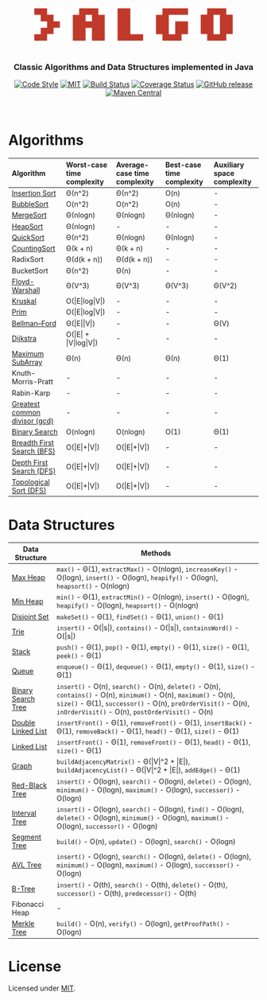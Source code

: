 <br />
<br />

<div align="center">
<img src="https://github.com/alexprut/Algo/raw/master/src/main/resources/logo.png" width="400" height="auto"/>

<br />
<br />

<h3>Classic Algorithms and Data Structures implemented in Java</h3>

[![Code Style](https://img.shields.io/badge/code%20style-google-green.svg?style=flat-square)](https://google.github.io/styleguide/javaguide.html)
[![MIT](https://img.shields.io/dub/l/vibe-d.svg)](https://github.com/alexprut/Algo/blob/master/LICENSE)
[![Build Status](https://travis-ci.org/alexprut/Algo.svg?branch=master)](https://travis-ci.org/alexprut/Algo)
[![Coverage Status](https://coveralls.io/repos/github/alexprut/Algo/badge.svg?branch=master)](https://coveralls.io/github/alexprut/Algo?branch=master)
[![GitHub release](https://img.shields.io/github/release/alexprut/Algo.svg)](https://github.com/alexprut/Algo/releases)
[![Maven Central](https://img.shields.io/maven-central/v/com.alexprut.algo/algo.svg)](https://search.maven.org/artifact/com.alexprut.algo/algo)


</div>
<br />

Algorithms
==========

|Algorithm|Worst-case time complexity|Average-case time complexity|Best-case time complexity|Auxiliary space complexity|
|:---|:---|:---|:---|:---|
|[Insertion Sort](https://github.com/alexprut/Algo/blob/master/src/main/java/com/alexprut/algo/algorithms/sorting/InsertionSort.java)|Θ(n^2)|Θ(n^2)|O(n)|-|
|[BubbleSort](https://github.com/alexprut/Algo/blob/master/src/main/java/com/alexprut/algo/algorithms/sorting/BubbleSort.java)|O(n^2)|O(n^2)|O(n)|-|
|[MergeSort](https://github.com/alexprut/Algo/blob/master/src/main/java/com/alexprut/algo/algorithms/sorting/MergeSort.java)|Θ(nlogn)|Θ(nlogn)|Θ(nlogn)|-|
|[HeapSort](https://github.com/alexprut/Algo/blob/master/src/main/java/com/alexprut/algo/datastructures/MaxHeap.java#L82)|Θ(nlogn)|-|-|-|
|[QuickSort](https://github.com/alexprut/Algo/blob/master/src/main/java/com/alexprut/algo/algorithms/sorting/QuickSort.java)|Θ(n^2)|Θ(nlogn)|Θ(nlogn)|-|
|[CountingSort](https://github.com/alexprut/Algo/blob/master/src/main/java/com/alexprut/algo/algorithms/sorting/CountingSort.java)|Θ(k + n)|Θ(k + n)|-|-|
|RadixSort|Θ(d(k + n))|Θ(d(k + n))|-|-|
|BucketSort|Θ(n^2)|Θ(n)|-|-|
|[Floyd-Warshall](https://github.com/alexprut/Algo/blob/master/src/main/java/com/alexprut/algo/algorithms/graph/FloydWarshall.java)|Θ(V^3)|Θ(V^3)|Θ(V^3)|Θ(V^2)|
|[Kruskal](https://github.com/alexprut/Algo/blob/master/src/main/java/com/alexprut/algo/algorithms/graph/mst/Kruskal.java)|O(\|E\|log\|V\|)|-|-|-|
|[Prim](https://github.com/alexprut/Algo/blob/master/src/main/java/com/alexprut/algo/algorithms/graph/mst/Prim.java)|O(\|E\|log\|V\|)|-|-|-|
|[Bellman–Ford](https://github.com/alexprut/Algo/blob/master/src/main/java/com/alexprut/algo/algorithms/graph/BellmanFord.java)|Θ(\|E\|\|V\|)|-|-|Θ(V)|
|[Dijkstra](https://github.com/alexprut/Algo/blob/master/src/main/java/com/alexprut/algo/algorithms/graph/Dijkstra.java)|O(\|E\| + \|V\|log\|V\|)|-|-|-|
|[Maximum SubArray](https://github.com/alexprut/Algo/blob/master/src/main/java/com/alexprut/algo/algorithms/MaximumSubArray.java)|Θ(n)|Θ(n)|Θ(n)|Θ(1)|
|Knuth-Morris-Pratt|-|-|-|-|
|Rabin-Karp|-|-|-|-|
|[Greatest common divisor (gcd)](https://github.com/alexprut/Algo/blob/master/src/main/java/com/alexprut/algo/algorithms/math/Math.java#L13)|-|-|-|-|
|[Binary Search](https://github.com/alexprut/Algo/blob/master/src/main/java/com/alexprut/algo/algorithms/search/BinarySearch.java)|O(nlogn)|O(nlogn)|O(1)|Θ(1)|
|[Breadth First Search (BFS)](https://github.com/alexprut/Algo/blob/master/src/main/java/com/alexprut/algo/algorithms/search/BreadthFirstSearch.java#L43)|O(\|E\|+\|V\|)|O(\|E\|+\|V\|)|-|-|
|[Depth First Search (DFS)](https://github.com/alexprut/Algo/blob/master/src/main/java/com/alexprut/algo/algorithms/search/DepthFirstSearch.java#L10)|O(\|E\|+\|V\|)|O(\|E\|+\|V\|)|-|-|
|[Topological Sort (DFS)](https://github.com/alexprut/Algo/blob/master/src/main/java/com/alexprut/algo/algorithms/search/DepthFirstSearch.java#L91)|O(\|E\|+\|V\|)|O(\|E\|+\|V\|)|-|-|

Data Structures
===============
|Data Structure|Methods|
|--------------|-------|
|[Max Heap](https://github.com/alexprut/Algo/blob/master/src/main/java/com/alexprut/algo/datastructures/MaxHeap.java)|```max()``` - Θ(1), ```extractMax()``` - O(nlogn), ```increaseKey()``` - O(logn), ```insert()``` - O(logn), ```heapify()``` - O(logn), ```heapsort()``` - O(nlogn)|
|[Min Heap](https://github.com/alexprut/Algo/blob/master/src/main/java/com/alexprut/algo/datastructures/MinHeap.java)|```min()``` - Θ(1), ```extractMin()``` - O(nlogn), ```insert()``` - O(logn), ```heapify()``` - O(logn), ```heapsort()``` - O(nlogn)|
|[Disjoint Set](https://github.com/alexprut/Algo/blob/master/src/main/java/com/alexprut/algo/datastructures/DisjointSet.java)|```makeSet()``` - Θ(1), ```findSet()``` - Θ(1), ```union()``` - Θ(1)|
|[Trie](https://github.com/alexprut/Algo/blob/master/src/main/java/com/alexprut/algo/datastructures/Trie.java)|```insert()``` - O(\|s\|), ```contains()``` - O(\|s\|), ```containsWord()``` - O(\|s\|)|
|[Stack](https://github.com/alexprut/Algo/blob/master/src/main/java/com/alexprut/algo/datastructures/Stack.java)|```push()``` - Θ(1), ```pop()``` - Θ(1), ```empty()``` - Θ(1), ```size()``` - Θ(1), ```peek()``` - Θ(1)|
|[Queue](https://github.com/alexprut/Algo/blob/master/src/main/java/com/alexprut/algo/datastructures/Queue.java)|```enqueue()``` - Θ(1), ```dequeue()``` - Θ(1), ```empty()``` - Θ(1), ```size()``` - Θ(1)|
|[Binary Search Tree](https://github.com/alexprut/Algo/blob/master/src/main/java/com/alexprut/algo/datastructures/BinarySearchTree.java)|```insert()``` - O(n), ```search()``` - O(n), ```delete()``` - O(n), ```contains()``` - O(n), ```minimum()``` - O(n), ```maximum()``` - O(n), ```size()``` - Θ(1), ```successor()``` - O(n), ```preOrderVisit()``` - O(n), ```inOrderVisit()``` - O(n), ```postOrderVisit()``` - O(n)|
|[Double Linked List](https://github.com/alexprut/Algo/blob/master/src/main/java/com/alexprut/algo/datastructures/DoubleLinkedList.java)|```insertFront()``` - Θ(1), ```removeFront()``` - Θ(1), ```insertBack()``` - Θ(1), ```removeBack()``` - Θ(1), ```head()``` - Θ(1), ```size()``` - Θ(1)|
|[Linked List](https://github.com/alexprut/Algo/blob/master/src/main/java/com/alexprut/algo/datastructures/LinkedList.java)|```insertFront()``` - Θ(1), ```removeFront()``` - Θ(1), ```head()``` - Θ(1), ```size()``` - Θ(1)|
|[Graph](https://github.com/alexprut/Algo/blob/master/src/main/java/com/alexprut/algo/datastructures/Graph.java)|```buildAdjacencyMatrix()``` - Θ(\|V\|^2 + \|E\|), ```buildAdjacencyList()``` - Θ(\|V\|^2 + \|E\|), ```addEdge()``` - Θ(1)|
|[Red-Black Tree](https://github.com/alexprut/Algo/blob/master/src/main/java/com/alexprut/algo/datastructures/RedBlackTree.java)|```insert()``` - O(logn), ```search()``` - O(logn), ```delete()``` - O(logn), ```minimum()``` - O(logn), ```maximum()``` - O(logn), ```successor()``` - O(logn)|
|[Interval Tree](https://github.com/alexprut/Algo/blob/master/src/main/java/com/alexprut/algo/datastructures/IntervalTree.java)|```insert()``` - O(logn), ```search()``` - O(logn), ```find()``` - O(logn), ```delete()``` - O(logn), ```minimum()``` - O(logn), ```maximum()``` - O(logn), ```successor()``` - O(logn)|
|[Segment Tree](https://github.com/alexprut/Algo/blob/master/src/main/java/com/alexprut/algo/datastructures/SegmentTree.java)|```build()``` - O(n), ```update()``` - O(logn), ```search()``` - O(logn)|
|[AVL Tree](https://github.com/alexprut/Algo/blob/master/src/main/java/com/alexprut/algo/datastructures/AVLTree.java)|```insert()``` - O(logn), ```search()``` - O(logn), ```delete()``` - O(logn), ```minimum()``` - O(logn), ```maximum()``` - O(logn), ```successor()``` - O(logn)|
|[B-Tree](https://github.com/alexprut/Algo/blob/master/src/main/java/com/alexprut/algo/datastructures/BTree.java)|```insert()``` - O(th), ```search()``` - O(th), ```delete()``` - O(th), ```successor()``` - O(th), ```predecessor()``` - O(th)|
|Fibonacci Heap|-|
|[Merkle Tree](https://github.com/alexprut/Algo/blob/master/src/main/java/com/alexprut/algo/datastructures/MerkleTree.java)|```build()``` - O(n), ```verify()``` - O(logn), ```getProofPath()``` - O(logn)|

License
=======
Licensed under [MIT](https://github.com/alexprut/Algo/blob/master/LICENSE).